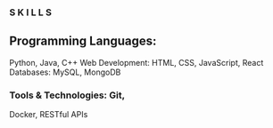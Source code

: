 ### S K I L L S
## Programming Languages:
Python, Java, C++
Web Development: HTML,
CSS, JavaScript, React
Databases: MySQL,
MongoDB
### Tools & Technologies: Git,
Docker, RESTful APIs
